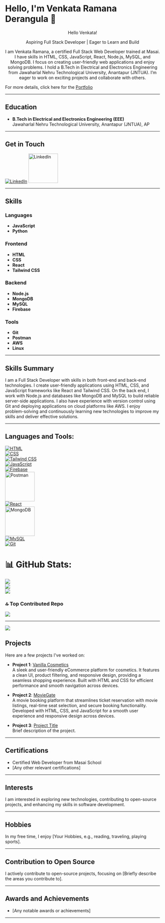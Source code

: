 
# Hello, I'm Venkata Ramana Derangula 🎉

<p align="center">Hello Venkata!</p>

<p align="center">
    Aspiring Full Stack Developer | Eager to Learn and Build
</p>

<p align="center">
    I am Venkata Ramana, a certified Full Stack Web Developer trained at Masai. I have skills in HTML, CSS, JavaScript, React, Node.js, MySQL, and MongoDB. I focus on creating user-friendly web applications and enjoy solving problems. I hold a B.Tech in Electrical and Electronics Engineering from Jawaharlal Nehru Technological University, Anantapur (JNTUA). I’m eager to work on exciting projects and collaborate with others.
</p>

For more details, click here for the [Portfolio](https://venkataramanaderangula.netlify.app/)

---

## Education

- **B.Tech in Electrical and Electronics Engineering (EEE)**  
  Jawaharlal Nehru Technological University, Anantapur (JNTUA), AP

---

## Get in Touch

[![LinkedIn](https://raw.githubusercontent.com/SiratoonNahar/SiratoonNahar/refs/heads/master/icons8-linkedin.svg)](https://www.linkedin.com/in/suryosikha-hati-9a8914229/)  [<img src="https://raw.githubusercontent.com/VenkataRamanaDerangula/DERANGULA/main/images/Skills/email.png" alt="LinkedIn" width="96" height="96"/>](#)


---

## Skills

### Languages
- **JavaScript**  
- **Python**  

### Frontend
- **HTML**  
- **CSS**  
- **React**  
- **Tailwind CSS**  

### Backend
- **Node.js**  
- **MongoDB**  
- **MySQL**  
- **Firebase**  

### Tools
- **Git**  
- **Postman**  
- **AWS**  
- **Linux**  

---

## Skills Summary

I am a Full Stack Developer with skills in both front-end and back-end technologies. I create user-friendly applications using HTML, CSS, and JavaScript frameworks like React and Tailwind CSS. On the back end, I work with Node.js and databases like MongoDB and MySQL to build reliable server-side applications. I also have experience with version control using Git and deploying applications on cloud platforms like AWS. I enjoy problem-solving and continuously learning new technologies to improve my skills and deliver effective solutions.

---

## **Languages and Tools:**
[![HTML](https://raw.githubusercontent.com/SiratoonNahar/SiratoonNahar/refs/heads/master/icons8-html.svg)](https://html.com)  
[![CSS](https://raw.githubusercontent.com/SiratoonNahar/SiratoonNahar/refs/heads/master/icons8-css-logo.svg)](https://css-tricks.com)  
[![Tailwind CSS](https://raw.githubusercontent.com/SiratoonNahar/SiratoonNahar/refs/heads/master/icons8-tailwind-css.svg)](https://tailwindcss.com)  
[![JavaScript](https://raw.githubusercontent.com/SiratoonNahar/SiratoonNahar/refs/heads/master/icons8-javascript.svg)](https://developer.mozilla.org/en-US/docs/Web/JavaScript)  
[![Firebase](https://raw.githubusercontent.com/SiratoonNahar/SiratoonNahar/refs/heads/master/icons8-firebase.svg)](https://firebase.google.com)  
[<img src="https://raw.githubusercontent.com/SiratoonNahar/SiratoonNahar/refs/heads/master/postman.svg" alt="Postman" width="96" height="96"/>](https://www.postman.com)  
[![React](https://raw.githubusercontent.com/SiratoonNahar/SiratoonNahar/refs/heads/master/icons8-react-native.svg)](https://reactjs.org)  
[<img src="https://raw.githubusercontent.com/SiratoonNahar/SiratoonNahar/refs/heads/master/mongodb.svg" alt="MongoDB" width="96" height="96"/>](https://www.mongodb.com)  
[![MySQL](https://raw.githubusercontent.com/SiratoonNahar/SiratoonNahar/refs/heads/master/icons8-mysql.svg)](https://www.mysql.com)  
[![Git](https://raw.githubusercontent.com/SiratoonNahar/SiratoonNahar/refs/heads/master/icons8-git.svg)](https://git-scm.com)

# 📊 GitHub Stats:
![](https://github-readme-stats.vercel.app/api?username=VenkataRamanaDerangula&theme=default&hide_border=true&include_all_commits=true&count_private=true)<br/>
![](https://github-readme-streak-stats.herokuapp.com/?user=VenkataRamanaDerangula&theme=default&hide_border=true)<br/>
![](https://github-readme-stats.vercel.app/api/top-langs/?username=VenkataRamanaDerangula&theme=default&hide_border=true&include_all_commits=true&count_private=true&layout=compact)

### 🔝 Top Contributed Repo
![](https://github-contributor-stats.vercel.app/api?username=VenkataRamanaDerangula&limit=5&theme=dark&combine_all_yearly_contributions=true)

---
[![](https://visitcount.itsvg.in/api?id=VenkataRamanaDerangula&icon=0&color=0)](https://visitcount.itsvg.in)

<!-- Proudly created with GPRM ( https://gprm.itsvg.in ) -->
## Projects

Here are a few projects I've worked on:

- **Project 1**: [Vanilla Cosmetics](https://vanilla-cosmetics.netlify.app/)  
  A sleek and user-friendly eCommerce platform for cosmetics. It features a clean UI, product filtering, and responsive design, providing a seamless shopping experience. Built with HTML and CSS for efficient performance and smooth navigation across devices.

- **Project 2**: [MovieGate](https://66d56ac1eab8d3bc631a18c5--famous-semifreddo-ecf23a.netlify.app/)  
  A movie booking platform that streamlines ticket reservation with movie listings, real-time seat selection, and secure booking functionality. Developed with HTML, CSS, and JavaScript for a smooth user experience and responsive design across devices.

- **Project 3**: [Project Title](#)  
  Brief description of the project.



---


## Certifications

- Certified Web Developer from Masai School
- [Any other relevant certifications]

---

## Interests

I am interested in exploring new technologies, contributing to open-source projects, and enhancing my skills in software development.

---

## Hobbies

In my free time, I enjoy [Your Hobbies, e.g., reading, traveling, playing sports].

---

## Contribution to Open Source

I actively contribute to open-source projects, focusing on [Briefly describe the areas you contribute to].

---

## Awards and Achievements

- [Any notable awards or achievements]

---

